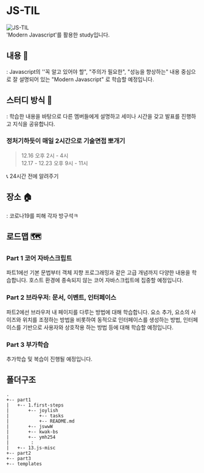 # JS-TIL
![JS-TIL](https://camo.githubusercontent.com/0d4166e0f04a47966fcd8f0fbcef86b5020e8faa1d8f9f93ec3d6b82720ccca9/687474703a2f2f692e67697068792e636f6d2f335565664d30663835756251732e676966)<br/>
'Modern Javascript'를 활용한 study입니다.

## 내용 📖
: Javascript의 ''꼭 알고 있어야 할", "주의가 필요한", "성능을 향상하는" 내용 중심으로 잘 설명되어 있는 "Modern Javascript" 로 학습할 예정입니다.

## 스터디 방식 🧸
: 학습한 내용을 바탕으로 다른 멤버들에게 설명하고 세미나 시간을 갖고 발표를 진행하고 지식을 공유합니다.

### 정처기하듯이 매일 2시간으로 기술면접 뽀개기
>
> 12.16 오후 2시 - 4시 <br>
> 12.17 - 12.23 오후 9시 - 11시
>
📞 24시간 전에 알려주기


## 장소 🏠 
: 코로나19를 피해 각자 방구석ㅋ


## 로드맵 🗺 
### Part 1 코어 자바스크립트
파트1에선 기본 문법부터 객체 지향 프로그래밍과 같은 고급 개념까지 다양한 내용을 학습합니다.
호스트 환경에 종속되지 않는 코어 자바스크립트에 집중할 예정입니다.

### Part 2 브라우저: 문서, 이벤트, 인터페이스
파트2에선 브라우저 내 페이지를 다루는 방법에 대해 학습합니다. 요소 추가, 요소의 사이즈와 위치를 조정하는 방법을 비롯하여 동적으로 인터페이스를 생성하는 방법, 인터페이스를 기반으로 사용자와 상호작용 하는 방법 등에 대해 학습할 예정입니다.

### Part 3 부가학습
추가학습 및 복습이 진행될 예정입니다.

## 폴더구조
```
.
+-- part1
|   +-- 1.first-steps
|       +-- joylish
|           +-- tasks
|           +-- README.md
|       +-- jswwW
|       +-- kwak-bs
|       +-- ymh254
|        :
|   +-- 13.js-misc
+-- part2
+-- part3
+-- templates
```
